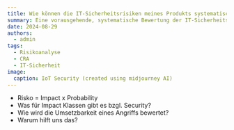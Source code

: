 ```yaml
---
title: Wie können die IT-Sicherheitsrisiken meines Produkts systematisch aufgezeigt werden? Eine Einführung.
summary: Eine vorausgehende, systematische Bewertung der IT-Sicherheitsrisiken eines digitalen Produktes ist unabdingbar für einen ausreichenden Schutz, wenn sich das Produkt dann in Umlauf befindet. In diesem Artikel geben wir einen Überblick, wie Risiken systematisch aufgezeigt und dokumentiert werden können und warum eine Risikoanalyse die Voraussetzung für ein sicher designtes digitales Produkt ist.
date: 2024-08-29
authors:
  - admin
tags:
  - Risikoanalyse
  - CRA
  - IT-Sicherheit
image:
  caption: IoT Security (created using midjourney AI)
---
```


- Risko = Impact x Probability
- Was für Impact Klassen gibt es bzgl. Security?
- Wie wird die Umsetzbarkeit eines Angriffs bewertet? 
- Warum hilft uns das?

